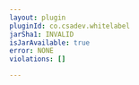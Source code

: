 ```yaml
---
layout: plugin
pluginId: co.csadev.whitelabel
jarSha1: INVALID
isJarAvailable: true
error: NONE
violations: []

---
```

